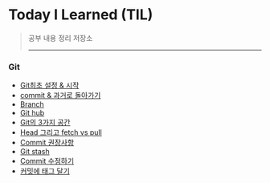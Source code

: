 # Today I Learned (TIL)
>공부 내용 정리 저장소
>
>------
>
### Git
* [Git최초 설정 & 시작](https://github.com/taxk92/TIL/blob/main/Git/Git%20%EC%B5%9C%EC%B4%88%EC%84%A4%EC%A0%95%20%26%20%EC%8B%9C%EC%9E%91.md)
* [commit & 과거로 돌아가기](https://github.com/taxk92/TIL/blob/main/Git/commit%20%26%20%EA%B3%BC%EA%B1%B0%EB%A1%9C%20%EB%8F%8C%EC%95%84%EA%B0%80%EA%B8%B0.md)
* [Branch](https://github.com/taxk92/TIL/blob/main/Git/Branch.md)
* [Git hub](https://github.com/taxk92/TIL/blob/main/Git/github.md)
* [Git의 3가지 공간](https://github.com/taxk92/TIL/blob/main/Git/Git%EC%9D%98%203%EA%B0%80%EC%A7%80%20%EA%B3%B5%EA%B0%84.md)
* [Head 그리고 fetch vs pull](https://github.com/taxk92/TIL/blob/main/Git/Head%20%EA%B7%B8%EB%A6%AC%EA%B3%A0%20fetch%20vs%20pull.md)
* [Commit 권장사항](https://github.com/taxk92/TIL/blob/main/Git/Commit%20%EA%B6%8C%EC%9E%A5%EC%82%AC%ED%95%AD.md)
* [Git stash](https://github.com/taxk92/TIL/blob/main/Git/Git%20stash.md)
* [Commit 수정하기](https://github.com/taxk92/TIL/blob/main/Git/Commit%20%EC%88%98%EC%A0%95%ED%95%98%EA%B8%B0.md)
* [커밋에 태그 달기](https://github.com/taxk92/TIL/blob/main/Git/%EC%BB%A4%EB%B0%8B%EC%97%90%20%ED%83%9C%EA%B7%B8%20%EB%8B%AC%EA%B8%B0.md)
